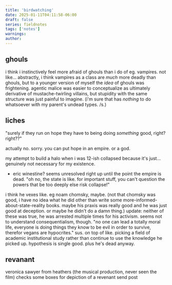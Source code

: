 ```yaml
---
title: 'birdwatching'
date: 2025-01-11T04:11:58-06:00
draft: false
series: fieldnotes
tags: ['notes']
warnings:
author:
---
```


## ghouls
i think i instinctively feel more afraid of ghouls than i do of eg. vampires. not like... abstractly, i think vampires as a class are *much* more deadly than ghouls, but to a younger version of myself the *idea* of ghouls was frightening. agentic malice was easier to conceptualize as ultimately derivative of mustache-twirling villains, but stupidity with the same structure was just painful to imagine. (i'm sure that has *nothing* to do whatsoever with my parent's undead types. /s.)

## liches
"surely if they run on hope they have to being doing *something* good, right? right??"

actually no. sorry. you can put hope in an empire. or a god.

my attempt to build a halo when i was 12-ish collapsed because it's just... genuinely not necessary for my existence. 

- eric winestine? seems unresolved right up until the point the empire is dead. "oh no, the state is like. for important stuff, you can't question the powers that be too deeply else risk collapse!"

i think he vexes like. eg noam chomsky, maybe. (not that chomsky was good, i have no idea what he did other than write some more-informed-about-state-reality books. maybe his praxis was really good and he was just good at deception. or maybe he didn't do a damn thing.) update: neither of these was true, he was arrested multiple times for his activism. seems not to understand consequentialism, though. "no one can lead a totally moral life, everyone is doing things they know to be evil in order to survive, therefor vegans are hypocrites." sus. on top of like. picking a field of academic institutional study rather than continue to use the knowledge he picked up. hypothesis is single good. plus he's dead anyway.

## revanant
veronica sawyer from heathers (the musical production, never seen the film) checks some boxes for depiction of a revenant send post 
